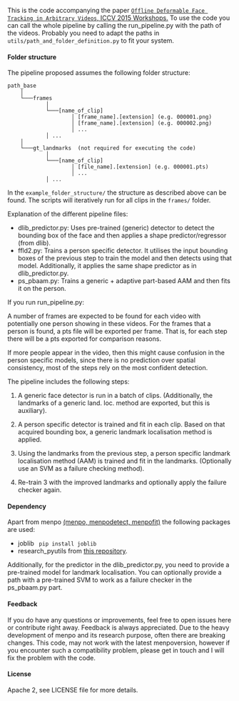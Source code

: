 
This is the code accompanying the paper [`Offline Deformable Face Tracking in Arbitrary Videos`, ICCV 2015 Workshops.](http://ibug.doc.ic.ac.uk/media/uploads/documents/paper_offline.pdf)
To use the code you can call the whole pipeline by calling the run_pipeline.py with the path of the videos.
Probably you need to adapt the paths in `utils/path_and_folder_definition.py` to fit your system.

#### **Folder structure**
The pipeline proposed assumes the following folder structure:

```
path_base
    │
    └───frames
            │
            └───[name_of_clip]
                    │ [frame_name].[extension] (e.g. 000001.png)
                    │ [frame_name].[extension] (e.g. 000002.png)
                    │ ...
            │ ...
    │
    └───gt_landmarks  (not required for executing the code)
            │
            └───[name_of_clip]
                    │ [file_name].[extension] (e.g. 000001.pts)
                    │ ...
            │ ...
```

In the `example_folder_structure/` the structure as described above can be found. 
The scripts will iteratively run for all clips in the `frames/` folder. 


Explanation of the different pipeline files:

* dlib_predictor.py: Uses pre-trained (generic) detector to detect the bounding box of the face and then applies a shape predictor/regressor (from dlib).
* ffld2.py: Trains a person specific detector. It utilises the input bounding boxes of the previous step to train the model and then detects using that model. Additionally, it applies the same shape predictor as in dlib_predictor.py.
* ps_pbaam.py: Trains a generic + adaptive part-based AAM and then fits it on the person.


If you run run_pipeline.py:

A number of frames are expected to be found for each video with potentially one person showing in these videos. For the frames that a person is found, a pts file will be exported per frame. That is, for each step there will be a pts exported for comparison reasons. 

If more people appear in the video, then this might cause confusion in the person specific models, since there is no prediction over spatial consistency, most of the steps rely on the most confident detection.


The pipeline includes the following steps:

1) A generic face detector is run in a batch of clips. (Additionally, the landmarks of a generic land. loc. method are exported, but this is auxiliary). 

2) A person specific detector is trained and fit in each clip. Based on that acquired bounding box, a generic landmark localisation method is applied. 

3) Using the landmarks from the previous step, a person specific landmark localisation method (AAM) is trained and fit in the landmarks. (Optionally use an SVM as a failure checking method). 

4) Re-train 3 with the improved landmarks and optionally apply the failure checker again. 

#### **Dependency**
Apart from menpo [(menpo, menpodetect, menpofit)](https://github.com/menpo/menpo) the following packages are used:
* joblib ``` pip install joblib```
* research_pyutils from [this repository](https://github.com/grigorisg9gr/pyutils).

Additionally, for the predictor in the dlib_predictor.py, you need to provide a pre-trained model for landmark localisation. You can optionally provide a path with a pre-trained SVM to work as a failure checker in the ps_pbaam.py part. 

#### **Feedback**
If you do have any questions or improvements, feel free to open issues here or contribute right away. Feedback is always appreciated.
Due to the heavy development of menpo and its research purpose, often there are breaking changes. This code, may not work with the latest menpoversion, however if you encounter such a compatibility problem, please get in touch and I will fix the problem with the code.

#### **License**
Apache 2, see LICENSE file for more details.
